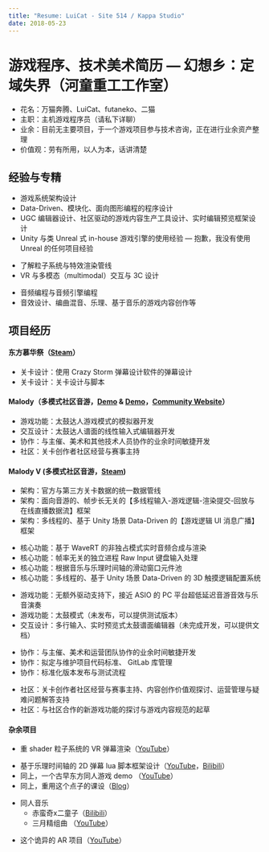 ```yaml
---
title: "Resume: LuiCat - Site 514 / Kappa Studio"
date: 2018-05-23
---
```


# 游戏程序、技术美术简历 — 幻想乡：定域失界（河童重工工作室）

- 花名：万猫奔腾、LuiCat、futaneko、二猫
- 主职：主机游戏程序员（请私下详聊）
- 业余：目前无主要项目，于一个游戏项目参与技术咨询，正在进行业余资产整理
- 价值观：劳有所用，以人为本，话讲清楚

## 经验与专精

- 游戏系统架构设计
- Data-Driven、模块化、面向图形编程的程序设计
- UGC 编辑器设计、社区驱动的游戏内容生产工具设计、实时编辑预览框架设计
- Unity 与类 Unreal 式 in-house 游戏引擎的使用经验 — 抱歉，我没有使用 Unreal 的任何项目经验

* 了解粒子系统与特效渲染管线
* VR 与多模态（multimodal）交互与 3C 设计

- 音频编程与音频引擎编程
- 音效设计、编曲混音、乐理、基于音乐的游戏内容创作等

## 项目经历

#### 东方慕华祭（[Steam](https://store.steampowered.com/app/882710/_TouHou_Makuka_Sai__Fantastic_Danmaku_Festival/?snr=1_7_7_151_150_1)）

* 关卡设计：使用 Crazy Storm 弹幕设计软件的弹幕设计
* 关卡设计：关卡设计与脚本

#### Malody（多模式社区音游，[Demo](https://www.bilibili.com/video/BV1gZ4y1p79R?t=38) & [Demo](https://www.bilibili.com/video/BV1oS4y1x7Vq)，[Community Website](http://m.mugzone.net/index)）

* 游戏功能：太鼓达人游戏模式的模拟器开发
* 交互设计：太鼓达人谱面的线性输入式编辑器开发
* 协作：与主催、美术和其他技术人员协作的业余时间敏捷开发
* 社区：关卡创作者社区经营与赛事主持

#### Malody V (多模式社区音游，[Steam](https://store.steampowered.com/app/1512940/Malody_V/))

* 架构：官方与第三方关卡数据的统一数据管线
* 架构：面向音游的、帧步长无关的【多线程输入-游戏逻辑-渲染提交-回放与在线直播数据流】框架
* 架构：多线程的、基于 Unity 场景 Data-Driven 的【游戏逻辑 UI 消息广播】框架

- 核心功能：基于 WaveRT 的非独占模式实时音频合成与渲染
- 核心功能：帧率无关的独立进程 Raw Input 键盘输入处理
- 核心功能：根据音乐与乐理时间轴的滑动窗口元件池
- 核心功能：多线程的、基于 Unity 场景 Data-Driven 的 3D 触摸逻辑配置系统

* 游戏功能：无额外驱动支持下，接近 ASIO 的 PC 平台超低延迟音游音效与乐音演奏
* 游戏功能：太鼓模式（未发布，可以提供测试版本）
* 交互设计：多行输入、实时预览式太鼓谱面编辑器（未完成开发，可以提供文档）

- 协作：与主催、美术和运营团队协作的业余时间敏捷开发
- 协作：拟定与维护项目代码标准、 GitLab 库管理
- 协作：标准化版本发布与测试流程

* 社区：关卡创作者社区经营与赛事主持、内容创作价值观探讨、运营管理与疑难问题解答支持
* 社区：与社区合作的新游戏功能的探讨与游戏内容规范的起草

#### 杂余项目

- 重 shader 粒子系统的 VR 弹幕渲染（[YouTube](https://www.youtube.com/watch?v=m2s067KZ8v4)）

* 基于乐理时间轴的 2D 弹幕 lua 脚本框架设计（[YouTube](https://www.youtube.com/watch?v=Fc0G5_7bP38)，[Bilibili](https://www.bilibili.com/video/BV1YV411s7uD)）
* 同上，一个古早东方同人游戏 demo （[YouTube](https://www.youtube.com/watch?v=VIRENko25Gk)）
* 同上，重用这个点子的课设（[Blog](https://luicat.github.io/2017/12/09/how-to-design-beat-sync-content.html)）

- 同人音乐
  - 赤蛮奇x二童子（[Bilibili](https://www.bilibili.com/video/BV1Kr4y1L7yD)）
  - 三月精组曲 （[YouTube](https://www.youtube.com/watch?v=LlVHF0-omXY)）

* 这个诡异的 AR 项目（[YouTube](https://www.youtube.com/watch?v=mZ4wnR3_OWc)）
